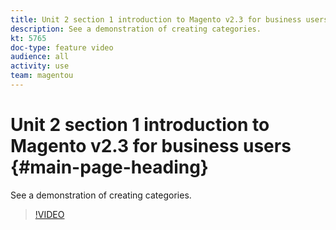 ```yaml
---
title: Unit 2 section 1 introduction to Magento v2.3 for business users
description: See a demonstration of creating categories.
kt: 5765
doc-type: feature video
audience: all
activity: use
team: magentou
---
```


# Unit 2 section 1 introduction to Magento v2.3 for business users {#main-page-heading}

See a demonstration of creating categories.

>[!VIDEO](https://video.tv.adobe.com/v/35950)